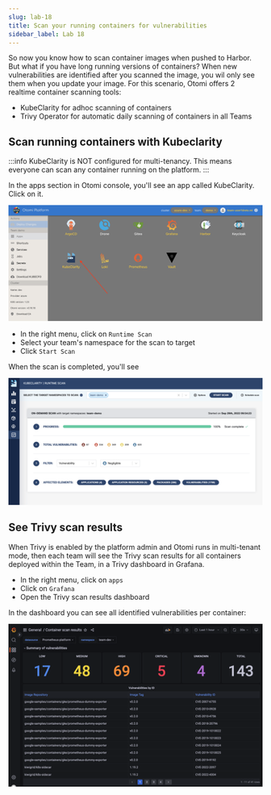 ```yaml
---
slug: lab-18
title: Scan your running containers for vulnerabilities
sidebar_label: Lab 18
---
```


So now you know how to scan container images when pushed to Harbor. But what if you have long running versions of containers? When new vulnerabilities are identified after you scanned the image, you wil only see them when you update your image. For this scenario, Otomi offers 2 realtime container scanning tools:

- KubeClarity for adhoc scanning of containers
- Trivy Operator for automatic daily scanning of containers in all Teams

## Scan running containers with Kubeclarity

:::info
KubeClarity is NOT configured for multi-tenancy. This means everyone can scan any container running on the platform.
:::

In the apps section in Otomi console, you'll see an app called KubeClarity. Click on it.

![kubecfg](../../img/team-app-kubeclarity.png)

- In the right menu, click on `Runtime Scan`
- Select your team's namespace for the scan to target
- Click `Start Scan`

When the scan is completed, you'll see

![kubecfg](../../img/kubeclarity-scan-results.png)

## See Trivy scan results

When Trivy is enabled by the platform admin and Otomi runs in multi-tenant mode, then each team will see the Trivy scan results for all containers deployed within the Team, in a Trivy dashboard in Grafana.

- In the right menu, click on `apps`
- Click on `Grafana`
- Open the Trivy scan results dashboard

In the dashboard you can see all identified vulnerabilities per container:

![kubecfg](../../img/trivy-dashboard.png)



